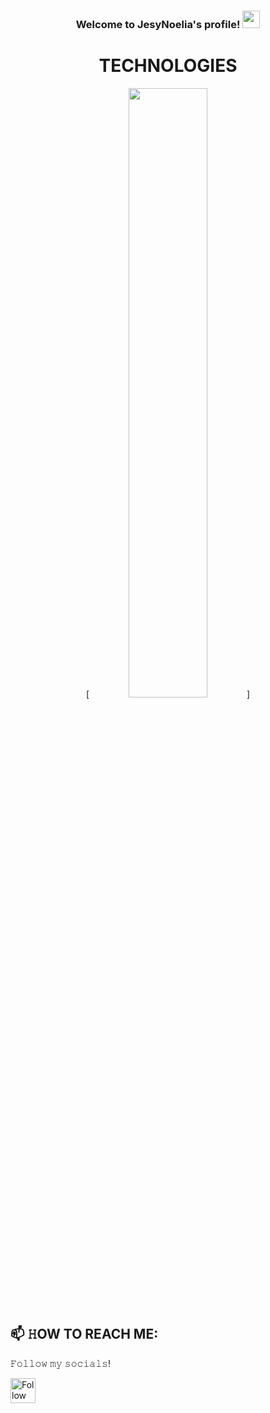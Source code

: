<h3 align="center">
  Welcome to JesyNoelia's profile!
  <img src="https://media.giphy.com/media/hvRJCLFzcasrR4ia7z/giphy.gif" width="28">
</h3>

<!--
**JesyNoelia/JesyNoelia** is a ✨ _special_ ✨ repository because its `README.md` (this file) appears on your GitHub profile.

Here are some ideas to get you started:

- 🔭 I’m currently working on ...
- 🌱 I’m currently learning ...
- 👯 I’m looking to collaborate on ...
- 🤔 I’m looking for help with ...
- 💬 Ask me about ...
- 📫 How to reach me: ...
- 😄 Pronouns: ...
- ⚡ Fun fact: ...
-->

<div align="center">

# TECHNOLOGIES

  [<img src="https://user-images.githubusercontent.com/81963107/126787359-fc4a24e3-99b8-4a85-9c16-be4c460b96a0.png" width="50%"/>]

</div>


## 📫 𝙷OW TO REACH ME:

𝙵𝚘𝚕𝚕𝚘𝚠 𝚖𝚢 𝚜𝚘𝚌𝚒𝚊𝚕𝚜!

[<img src="https://user-images.githubusercontent.com/81963107/126789749-2308c50d-5b6a-4c51-b3f6-2afa1ff8a4ed.png" height="40em" align="center" alt="Follow JesyNoelia on LinkedIn" title="Follow JesyNoelia on LinkedIn"/>](https://www.linkedin.com/in/jesica-cepero-pediconi/)


